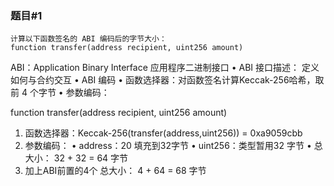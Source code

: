 ### 题目#1
    计算以下函数签名的 ABI 编码后的字节大小：
    function transfer(address recipient, uint256 amount)

ABI：Application Binary Interface 应用程序二进制接口
• ABI 接口描述： 定义如何与合约交互
• ABI 编码
• 函数选择器：对函数签名计算Keccak-256哈希，取前 4 个字节
• 参数编码：

function transfer(address recipient, uint256 amount)
1. 函数选择器：Keccak-256(transfer(address,uint256)) = 0xa9059cbb
2. 参数编码：
• address：20 填充到32字节
• uint256：类型暂用32 字节
• 总大小： 32 + 32 = 64 字节
3. 加上ABI前置的4个 总大小： 4 + 64 = 68 字节
